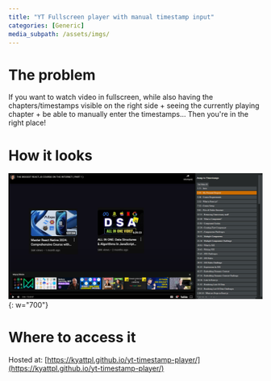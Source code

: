 ```yaml
---
title: "YT Fullscreen player with manual timestamp input"
categories: [Generic]
media_subpath: /assets/imgs/
---
```


# The problem
If you want to watch video in fullscreen, while also having the chapters/timestamps visible
on the right side + seeing the currently playing chapter + be able to manually enter the timestamps...
Then you're in the right place!

# How it looks

![image of the player](2024-10-31-yt-1.png){: w="700"}

# Where to access it
Hosted at: [https://kyattpl.github.io/yt-timestamp-player/](https://kyattpl.github.io/yt-timestamp-player/)